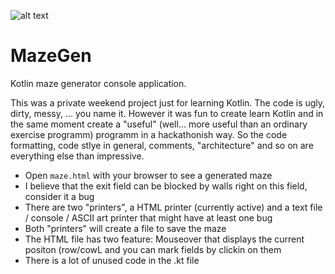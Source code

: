 
![alt text](http://abload.de/img/mazegenlogon0by1.jpg "MazeGen Logo")


# MazeGen

Kotlin maze generator console application. 

This was a private weekend project just for learning Kotlin. The code is ugly, dirty, messy, ... you name it. However it was fun to create learn Kotlin and in the same moment create a "useful" (well... more useful than an ordinary exercise programm) programm in a hackathonish way. So the code formatting, code stlye in general, comments, "architecture" and so on are everything else than impressive.

* Open `maze.html` with your browser to see a generated maze
* I believe that the exit field can be blocked by walls right on this field, consider it a bug
* There are two "printers", a HTML printer (currently active) and a text file / console / ASCII art printer that might have at least one bug
* Both "printers" will create a file to save the maze
* The HTML file has two feature: Mouseover that displays the current positon (row/cowL and you can mark fields by clickin on them
* There is a lot of unused code in the .kt file
